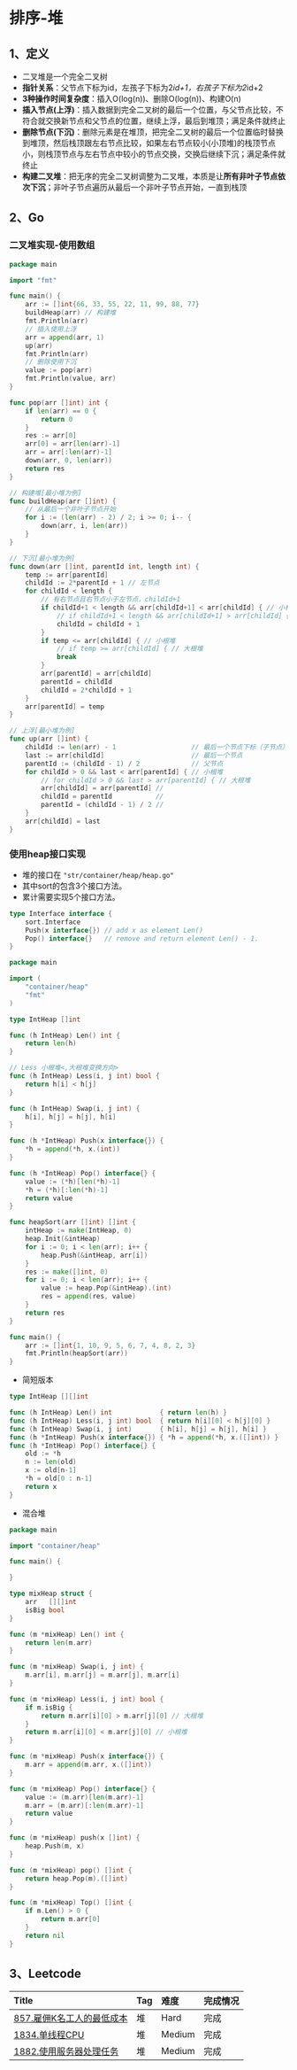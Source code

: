 # 排序-堆

## 1、定义

- 二叉堆是一个完全二叉树
- **指针关系**：父节点下标为id，左孩子下标为2*id+1，右孩子下标为2*id+2
- **3种操作时间复杂度**：插入O(log(n))、删除O(log(n))、构建O(n)
- **插入节点(上浮)**：插入数据到完全二叉树的最后一个位置，与父节点比较，不符合就交换新节点和父节点的位置，继续上浮，最后到堆顶；满足条件就终止
- **删除节点(下沉)**：删除元素是在堆顶，把完全二叉树的最后一个位置临时替换到堆顶，然后栈顶跟左右节点比较，如果左右节点较小(小顶堆)的栈顶节点小，则栈顶节点与左右节点中较小的节点交换，交换后继续下沉；满足条件就终止
- **构建二叉堆**：把无序的完全二叉树调整为二叉堆，本质是让**所有非叶子节点依次下沉**；非叶子节点遍历从最后一个非叶子节点开始，一直到栈顶

## 2、Go

### 二叉堆实现-使用数组

```go
package main

import "fmt"

func main() {
	arr := []int{66, 33, 55, 22, 11, 99, 88, 77}
	buildHeap(arr) // 构建堆
	fmt.Println(arr)
	// 插入使用上浮
	arr = append(arr, 1)
	up(arr)
	fmt.Println(arr)
	// 删除使用下沉
	value := pop(arr)
	fmt.Println(value, arr)
}

func pop(arr []int) int {
	if len(arr) == 0 {
		return 0
	}
	res := arr[0]
	arr[0] = arr[len(arr)-1]
	arr = arr[:len(arr)-1]
	down(arr, 0, len(arr))
	return res
}

// 构建堆[最小堆为例]
func buildHeap(arr []int) {
	// 从最后一个非叶子节点开始
	for i := (len(arr) - 2) / 2; i >= 0; i-- {
		down(arr, i, len(arr))
	}
}

// 下沉[最小堆为例]
func down(arr []int, parentId int, length int) {
	temp := arr[parentId]
	childId := 2*parentId + 1 // 左节点
	for childId < length {
		// 有右节点且右节点小于左节点，childId+1
		if childId+1 < length && arr[childId+1] < arr[childId] { // 小根堆
			// if childId+1 < length && arr[childId+1] > arr[childId] { // 大根堆
			childId = childId + 1
		}
		if temp <= arr[childId] { // 小根堆
			// if temp >= arr[childId] { // 大根堆
			break
		}
		arr[parentId] = arr[childId]
		parentId = childId
		childId = 2*childId + 1
	}
	arr[parentId] = temp
}

// 上浮[最小堆为例]
func up(arr []int) {
	childId := len(arr) - 1                   // 最后一个节点下标（子节点）
	last := arr[childId]                      // 最后一个节点
	parentId := (childId - 1) / 2             // 父节点
	for childId > 0 && last < arr[parentId] { // 小根堆
		// for childId > 0 && last > arr[parentId] { // 大根堆
		arr[childId] = arr[parentId] //
		childId = parentId           //
		parentId = (childId - 1) / 2 //
	}
	arr[childId] = last
}
```

### 使用heap接口实现

- 堆的接口在 `"str/container/heap/heap.go"`
- 其中sort的包含3个接口方法。
- 累计需要实现5个接口方法。

```go
type Interface interface {
	sort.Interface
	Push(x interface{}) // add x as element Len()
	Pop() interface{}   // remove and return element Len() - 1.
}
```

```go
package main

import (
	"container/heap"
	"fmt"
)

type IntHeap []int

func (h IntHeap) Len() int {
	return len(h)
}

// Less 小根堆<,大根堆变换方向>
func (h IntHeap) Less(i, j int) bool {
	return h[i] < h[j]
}

func (h IntHeap) Swap(i, j int) {
	h[i], h[j] = h[j], h[i]
}

func (h *IntHeap) Push(x interface{}) {
	*h = append(*h, x.(int))
}

func (h *IntHeap) Pop() interface{} {
	value := (*h)[len(*h)-1]
	*h = (*h)[:len(*h)-1]
	return value
}

func heapSort(arr []int) []int {
	intHeap := make(IntHeap, 0)
	heap.Init(&intHeap)
	for i := 0; i < len(arr); i++ {
		heap.Push(&intHeap, arr[i])
	}
	res := make([]int, 0)
	for i := 0; i < len(arr); i++ {
		value := heap.Pop(&intHeap).(int)
		res = append(res, value)
	}
	return res
}

func main() {
	arr := []int{1, 10, 9, 5, 6, 7, 4, 8, 2, 3}
	fmt.Println(heapSort(arr))
}
```

- 简短版本

```go
type IntHeap [][]int

func (h IntHeap) Len() int            { return len(h) }
func (h IntHeap) Less(i, j int) bool  { return h[i][0] < h[j][0] }
func (h IntHeap) Swap(i, j int)       { h[i], h[j] = h[j], h[i] }
func (h *IntHeap) Push(x interface{}) { *h = append(*h, x.([]int)) }
func (h *IntHeap) Pop() interface{} {
	old := *h
	n := len(old)
	x := old[n-1]
	*h = old[0 : n-1]
	return x
}
```

- 混合堆

```go
package main

import "container/heap"

func main() {

}

type mixHeap struct {
	arr   [][]int
	isBig bool
}

func (m *mixHeap) Len() int {
	return len(m.arr)
}

func (m *mixHeap) Swap(i, j int) {
	m.arr[i], m.arr[j] = m.arr[j], m.arr[i]
}

func (m *mixHeap) Less(i, j int) bool {
	if m.isBig {
		return m.arr[i][0] > m.arr[j][0] // 大根堆
	}
	return m.arr[i][0] < m.arr[j][0] // 小根堆
}

func (m *mixHeap) Push(x interface{}) {
	m.arr = append(m.arr, x.([]int))
}

func (m *mixHeap) Pop() interface{} {
	value := (m.arr)[len(m.arr)-1]
	m.arr = (m.arr)[:len(m.arr)-1]
	return value
}

func (m *mixHeap) push(x []int) {
	heap.Push(m, x)
}

func (m *mixHeap) pop() []int {
	return heap.Pop(m).([]int)
}

func (m *mixHeap) Top() []int {
	if m.Len() > 0 {
		return m.arr[0]
	}
	return nil
}
```

## 3、Leetcode

| Title                                                                           | Tag | 难度     | 完成情况 |
|:--------------------------------------------------------------------------------|:----|:-------|:-----|
| [857.雇佣K名工人的最低成本](https://leetcode.cn/problems/minimum-cost-to-hire-k-workers/) | 堆   | Hard   | 完成   |
| [1834.单线程CPU](https://leetcode.cn/problems/single-threaded-cpu/)                | 堆   | Medium | 完成   |
| [1882.使用服务器处理任务](https://leetcode.cn/problems/process-tasks-using-servers/)     | 堆   | Medium | 完成   |